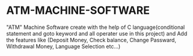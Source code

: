 # ATM-MACHINE-SOFTWARE
"ATM" Machine Software create with the help of C language(conditional statement and goto keyword and all operater use in this project) and Add the features like (Deposit Money, Check balance, Change Passward, Withdrawal Money, Language Selection etc...)
